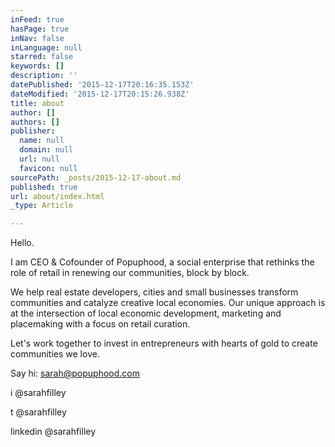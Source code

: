 ```yaml
---
inFeed: true
hasPage: true
inNav: false
inLanguage: null
starred: false
keywords: []
description: ''
datePublished: '2015-12-17T20:16:35.153Z'
dateModified: '2015-12-17T20:15:26.938Z'
title: about
author: []
authors: []
publisher:
  name: null
  domain: null
  url: null
  favicon: null
sourcePath: _posts/2015-12-17-about.md
published: true
url: about/index.html
_type: Article

---
```

Hello.

I am CEO & Cofounder of Popuphood, a social enterprise that rethinks the role of retail in renewing our communities, block by block. 

We help real estate developers, cities and small businesses transform communities and catalyze creative local economies. Our unique approach is at the intersection of  local economic development, marketing and placemaking with a focus on retail curation. 

Let's work together to invest in entrepreneurs with hearts of gold to create communities we love. 

Say hi: sarah@popuphood.com

i @sarahfilley

t @sarahfilley

linkedin @sarahfilley